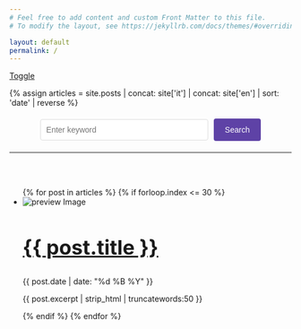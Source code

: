 ```yaml
---
# Feel free to add content and custom Front Matter to this file.
# To modify the layout, see https://jekyllrb.com/docs/themes/#overriding-theme-defaults

layout: default
permalink: /
---
```


<p id="intro">

</p>


<script src="index.js"></script>
<script src="search.js"></script>


<a id='lang'></a>
<a href="#" onclick="toggleLanguageElements()">Toggle</a>



<style>
    .post-date {
        font-size: 0.8em; /* Imposta il font più piccolo */
        color: #aaaaaa; /* Opzionale: Cambia il colore se desiderato */
    }

    .post-title {
        font-size: 1.6em; /* Imposta il font più piccolo */
    }

    .excerpt {
        font-size: 1.0em; /* Imposta il font più piccolo */
        color: #999; /* Opzionale: Cambia il colore se desiderato */
    }


    .label,button {
      --tw-text-opacity: 1;
      color: rgb(30 64 175/var(--tw-text-opacity));
      font-weight: 500;
      font-size: .875rem;
      line-height: 1.25rem;
      padding-bottom: .125rem;
      padding-top: .125rem;
      padding-left: .75rem;
      padding-right: .75rem;    
      border-radius: 9999px;
      align-items: center;
      --tw-bg-opacity: 1;
      background-color: rgb(219 234 254/var(--tw-bg-opacity));
    }

  .container {
    display: flex;
    margin-bottom: 25px;
  }
  

  
  .left-column img {
    display: none;
  }
  
  .right-column {
    flex-grow: 1;
  }
  
  .post-title {
    /* Stili per il titolo, ad esempio: */
    font-size: 24px;
    font-weight: bold;
  }

  .left-column {
    display: none; /* Hide by default */
  }

  }

</style>

<style>
.left-column {
    display: none; /* Hide by default */
}
</style>

<style>
.search-form {
    display: flex;
    justify-content: center;
    align-items: center;
    margin: 20px 0;
}

.search-input {
    padding: 10px;
    font-size: 1em;
    border: 1px solid #ddd;
    border-radius: 4px;
    margin-right: 10px;
    width: 300px;
}

.search-button {
    padding: 10px 20px;
    font-size: 1em;
    color: #fff;
    background-color: #5e42a6;
    border: none;
    border-radius: 4px;
    cursor: pointer;
}

.search-button:hover {
    background-color:rgb(58, 10, 69);
}
</style>



{% assign articles = site.posts | concat: site['it'] | concat: site['en'] | sort: 'date' | reverse %}


<!-- Search Form -->
<form id="search-form" class="search-form">
    <input class="search-input" type="text" id="search-input" placeholder="Enter keyword" required>
    <button type="submit" class="search-button">Search</button>
</form>

<script>
document.getElementById('search-form').addEventListener('submit', function(event) {
    event.preventDefault();
    const keyword = document.getElementById('search-input').value;
    window.location.href = `/results?q=${encodeURIComponent(keyword)}`;
});
</script>






<hr/>
<br/><br/>
  <ul class="preview-container">
    {% for post in articles %}
      <!-- Let's limit to a subset of all -->
      {% if forloop.index <= 30 %} 
        <li class="lang-{{ post.url | slice: 1, 2 }}">
            <div class="preview">
                <img src="{{ post.image }}_preview.png" alt="preview Image" class="preview-image">
                <div class="preview-content">
                    <a class="post-title" href="{{ post.url }}">
                        <h2 class="preview-title">
                            {{ post.title }}
                        </h2>
                    </a>
                    <div class="preview-meta">
                        <i class="fa-regular fa-calendar"></i>
                        {{ post.date | date: "%d %B %Y" }}
                    </div>
                    <p class="preview-excerpt">{{ post.excerpt | strip_html | truncatewords:50 }}</p>
                    <input type="hidden" name="post-tags" value="{{ post.tags | join: ', ' }}">
                </div>
            </div>
        </li>
      {% endif %}
    {% endfor %}  
  </ul>

